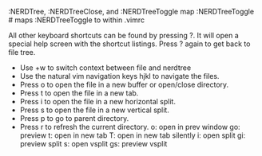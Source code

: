 :NERDTree, :NERDTreeClose, and :NERDTreeToggle
map <F2> :NERDTreeToggle<CR> # maps :NERDTreeToggle to <F2> within .vimrc
 
All other keyboard shortcuts can be found by pressing ?. It will open a special help screen with the shortcut listings. Press ? again to get back to file tree.
 
* Use <C>+w to switch context between file and nerdtree
*  Use the natural vim navigation keys hjkl to navigate the files.
* Press o to open the file in a new buffer or open/close directory.
* Press t to open the file in a new tab.
* Press i to open the file in a new horizontal split.
* Press s to open the file in a new vertical split.
* Press p to go to parent directory.
* Press r to refresh the current directory.
o: open in prev window
go: preview
t: open in new tab
T: open in new tab silently
i: open split
gi: preview split
s: open vsplit
gs: preview vsplit
